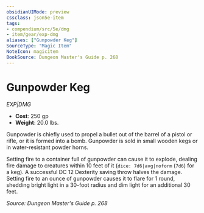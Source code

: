 ```yaml
---
obsidianUIMode: preview
cssclass: json5e-item
tags:
- compendium/src/5e/dmg
- item/gear/exp-dmg
aliases: ["Gunpowder Keg"]
SourceType: "Magic Item"
NoteIcon: magicitem
BookSource: Dungeon Master's Guide p. 268
---
```

# Gunpowder Keg
*EXP|DMG*  

- **Cost**: 250 gp
- **Weight**: 20.0 lbs.

Gunpowder is chiefly used to propel a bullet out of the barrel of a pistol or rifle, or it is formed into a bomb. Gunpowder is sold in small wooden kegs or in water-resistant powder horns.

Setting fire to a container full of gunpowder can cause it to explode, dealing fire damage to creatures within 10 feet of it (`dice: 7d6|avg|noform` (`7d6`) for a keg). A successful DC 12 Dexterity saving throw halves the damage. Setting fire to an ounce of gunpowder causes it to flare for 1 round, shedding bright light in a 30-foot radius and dim light for an additional 30 feet.

*Source: Dungeon Master's Guide p. 268*